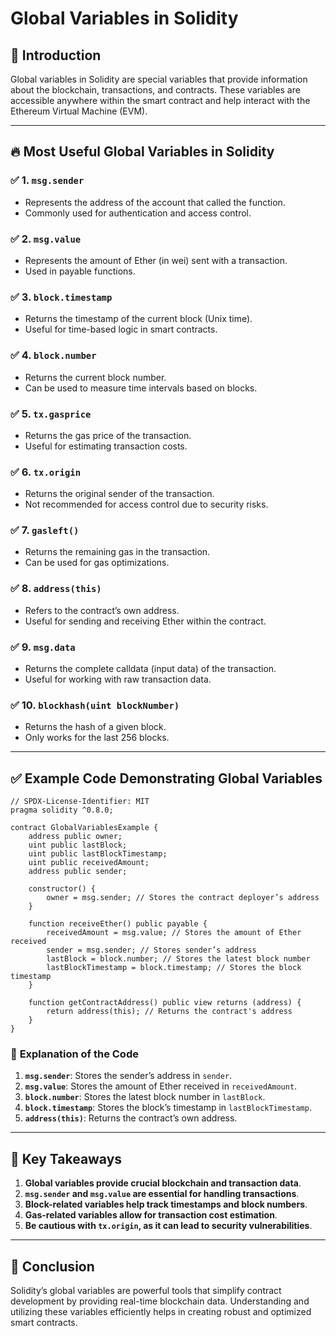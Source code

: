 # Global Variables in Solidity

## 📌 Introduction
Global variables in Solidity are special variables that provide information about the blockchain, transactions, and contracts. These variables are accessible anywhere within the smart contract and help interact with the Ethereum Virtual Machine (EVM).

---

## 🔥 **Most Useful Global Variables in Solidity**

### ✅ **1. `msg.sender`**
- Represents the address of the account that called the function.
- Commonly used for authentication and access control.

### ✅ **2. `msg.value`**
- Represents the amount of Ether (in wei) sent with a transaction.
- Used in payable functions.

### ✅ **3. `block.timestamp`**
- Returns the timestamp of the current block (Unix time).
- Useful for time-based logic in smart contracts.

### ✅ **4. `block.number`**
- Returns the current block number.
- Can be used to measure time intervals based on blocks.

### ✅ **5. `tx.gasprice`**
- Returns the gas price of the transaction.
- Useful for estimating transaction costs.

### ✅ **6. `tx.origin`**
- Returns the original sender of the transaction.
- Not recommended for access control due to security risks.

### ✅ **7. `gasleft()`**
- Returns the remaining gas in the transaction.
- Can be used for gas optimizations.

### ✅ **8. `address(this)`**
- Refers to the contract’s own address.
- Useful for sending and receiving Ether within the contract.

### ✅ **9. `msg.data`**
- Returns the complete calldata (input data) of the transaction.
- Useful for working with raw transaction data.

### ✅ **10. `blockhash(uint blockNumber)`**
- Returns the hash of a given block.
- Only works for the last 256 blocks.

---

## ✅ **Example Code Demonstrating Global Variables**
```solidity
// SPDX-License-Identifier: MIT
pragma solidity ^0.8.0;

contract GlobalVariablesExample {
    address public owner;
    uint public lastBlock;
    uint public lastBlockTimestamp;
    uint public receivedAmount;
    address public sender;
    
    constructor() {
        owner = msg.sender; // Stores the contract deployer’s address
    }

    function receiveEther() public payable {
        receivedAmount = msg.value; // Stores the amount of Ether received
        sender = msg.sender; // Stores sender’s address
        lastBlock = block.number; // Stores the latest block number
        lastBlockTimestamp = block.timestamp; // Stores the block timestamp
    }

    function getContractAddress() public view returns (address) {
        return address(this); // Returns the contract's address
    }
}
```

### 🔹 **Explanation of the Code**
1. **`msg.sender`**: Stores the sender’s address in `sender`.
2. **`msg.value`**: Stores the amount of Ether received in `receivedAmount`.
3. **`block.number`**: Stores the latest block number in `lastBlock`.
4. **`block.timestamp`**: Stores the block’s timestamp in `lastBlockTimestamp`.
5. **`address(this)`**: Returns the contract’s own address.

---

## 📌 **Key Takeaways**
1. **Global variables provide crucial blockchain and transaction data**.
2. **`msg.sender` and `msg.value` are essential for handling transactions**.
3. **Block-related variables help track timestamps and block numbers**.
4. **Gas-related variables allow for transaction cost estimation**.
5. **Be cautious with `tx.origin`, as it can lead to security vulnerabilities**.

---

## 🎯 **Conclusion**
Solidity’s global variables are powerful tools that simplify contract development by providing real-time blockchain data. Understanding and utilizing these variables efficiently helps in creating robust and optimized smart contracts.

